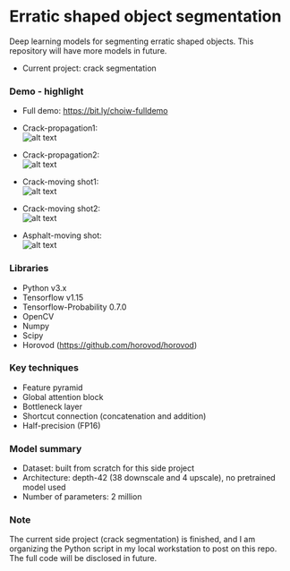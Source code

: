 # Erratic shaped object segmentation
Deep learning models for segmenting erratic shaped objects. This repository will have more models in future.
* Current project: crack segmentation

### Demo - highlight
* Full demo: https://bit.ly/choiw-fulldemo
* Crack-propagation1:  
![alt text](demo/crack_propagation1.gif)

* Crack-propagation2:  
![alt text](demo/crack_propagation2.gif)

* Crack-moving shot1:  
![alt text](demo/crack_moving_shot1.gif)

* Crack-moving shot2:  
![alt text](demo/crack_moving_shot2.gif)

* Asphalt-moving shot:  
![alt text](demo/asphalt_moving_shot.gif)

### Libraries
* Python v3.x 
* Tensorflow v1.15
* Tensorflow-Probability 0.7.0  
* OpenCV
* Numpy
* Scipy
* Horovod (https://github.com/horovod/horovod)

### Key techniques
* Feature pyramid
* Global attention block
* Bottleneck layer
* Shortcut connection (concatenation and addition)
* Half-precision (FP16)

### Model summary
* Dataset: built from scratch for this side project
* Architecture: depth-42 (38 downscale and 4 upscale), no pretrained model used 
* Number of parameters: 2 million

### Note
The current side project (crack segmentation) is finished, and I am organizing the Python script in my local workstation to post on this repo. The full code will be disclosed in future.
